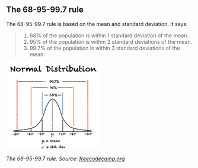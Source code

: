 ## The 68-95-99.7 rule

The 68-95-99.7 rule is based on the mean and standard deviation. It says:
> 1. 68% of the population is within 1 standard deviation of the mean.
> 2. 95% of the population is within 2 standard deviations of the mean.
> 3. 99.7% of the population is within 3 standard deviations of the mean.

<img src="images/normal_dist_68_95_99-7_rule.jpg" alt="The 68-95-99.7 rule" style="width: 50%;">

*The 68-95-99.7 rule. Source: [freecodecamp.org](https://www.freecodecamp.org/news/normal-distribution-explained/)*
